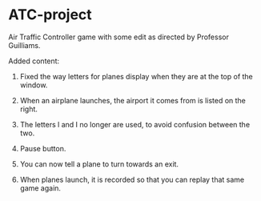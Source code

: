 ATC-project
===========

Air Traffic Controller game with some edit as directed by Professor Guilliams.

Added content:

1. Fixed the way letters for planes display when they are at the top of the window.

2. When an airplane launches, the airport it comes from is listed on the right.

3. The letters l and I no longer are used, to avoid confusion between the two.

4. Pause button.

5. You can now tell a plane to turn towards an exit.

6. When planes launch, it is recorded so that you can replay that same game again.

